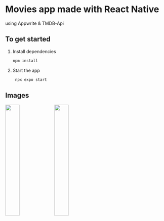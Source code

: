 
# Movies app made with React Native

using Appwrite & TMDB-Api




## To get started

1. Install dependencies

   ```bash
   npm install
   ```

2. Start the app

   ```bash
    npx expo start
   ```



## Images

<p float="left">
   <img src="https://github.com/user-attachments/assets/ada60ef5-5ee0-4d0f-b0ff-5b8f14487a6a" width="30%" align="top"/>
  <img src="https://github.com/user-attachments/assets/ad28bd94-8896-4d6f-819e-efdc205e5b72" width="30%" align="top"/>

</p>



